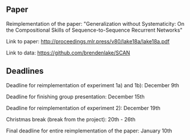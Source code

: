 ## Paper

Reimplementation of the paper: "Generalization without Systematicity:
On the Compositional Skills of Sequence-to-Sequence Recurrent Networks"

Link to paper: http://proceedings.mlr.press/v80/lake18a/lake18a.pdf

Link to data: https://github.com/brendenlake/SCAN

## Deadlines

Deadline for reimplementation of experiment 1a) and 1b): December 9th

Deadline for finishing group presentation: December 15th

Deadline for reimplementation of experiment 2): December 19th

Christmas break (break from the project): 20th - 26th

Final deadline for entire reimplementation of the paper: January 10th 
